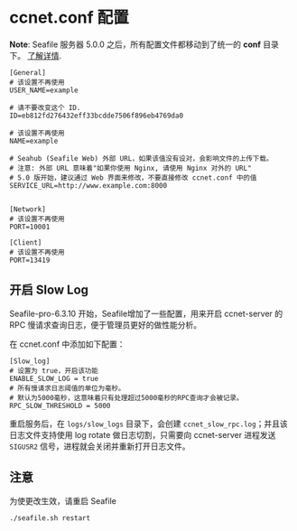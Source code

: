 # ccnet.conf 配置

**Note**: Seafile 服务器 5.0.0 之后，所有配置文件都移动到了统一的 **conf** 目录下。 [了解详情](../deploy/new_directory_layout_5_0_0.md).

```
[General]
# 该设置不再使用
USER_NAME=example

# 请不要改变这个 ID.
ID=eb812fd276432eff33bcdde7506f896eb4769da0

# 该设置不再使用
NAME=example

# Seahub (Seafile Web) 外部 URL，如果该值没有设对，会影响文件的上传下载。
# 注意: 外部 URL 意味着"如果你使用 Nginx, 请使用 Nginx 对外的 URL"
# 5.0 版开始，建议通过 Web 界面来修改，不要直接修改 ccnet.conf 中的值
SERVICE_URL=http://www.example.com:8000


[Network]
# 该设置不再使用
PORT=10001

[Client]
# 该设置不再使用
PORT=13419
```

## 开启 Slow Log

Seafile-pro-6.3.10 开始，Seafile增加了一些配置，用来开启 ccnet-server 的 RPC 慢请求查询日志，便于管理员更好的做性能分析。

在 ccnet.conf 中添加如下配置：

```
[Slow_log]
# 设置为 true，开启该功能
ENABLE_SLOW_LOG = true
# 所有慢请求日志阈值的单位为毫秒。
# 默认为5000毫秒，这意味着只有处理超过5000毫秒的RPC查询才会被记录。
RPC_SLOW_THRESHOLD = 5000
```

重启服务后，在 `logs/slow_logs` 目录下，会创建 `ccnet_slow_rpc.log`；并且该日志文件支持使用 log rotate 做日志切割，只需要向 ccnet-server 进程发送 `SIGUSR2` 信号，进程就会关闭并重新打开日志文件。

## 注意

为使更改生效，请重启 Seafile

    ./seafile.sh restart
